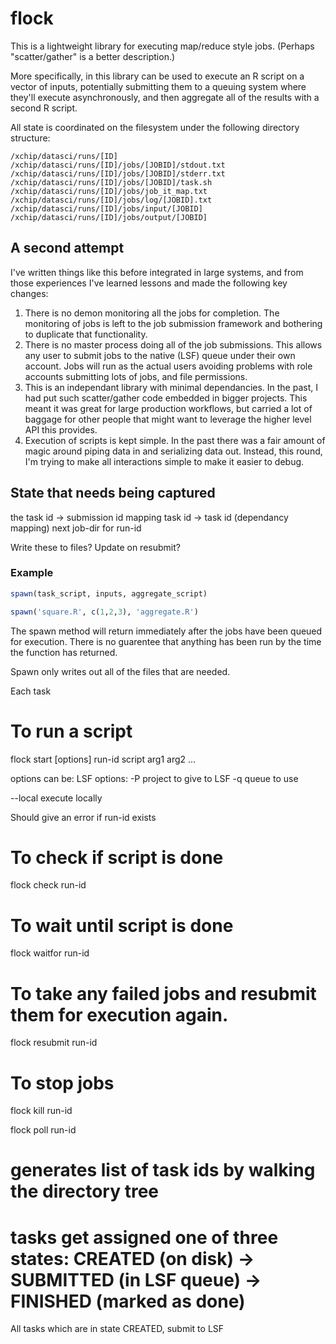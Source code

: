 # flock

This is a lightweight library for executing map/reduce style jobs.  (Perhaps "scatter/gather" is a better description.)

More specifically, in this library can be used to execute an R script on a vector of inputs, potentially submitting them to a queuing system where they'll execute asynchronously, and then 
aggregate all of the results with a second R script.

All state is coordinated on the filesystem under the following directory structure:

```
/xchip/datasci/runs/[ID]
/xchip/datasci/runs/[ID]/jobs/[JOBID]/stdout.txt
/xchip/datasci/runs/[ID]/jobs/[JOBID]/stderr.txt
/xchip/datasci/runs/[ID]/jobs/[JOBID]/task.sh
/xchip/datasci/runs/[ID]/jobs/job_it_map.txt
/xchip/datasci/runs/[ID]/jobs/log/[JOBID].txt
/xchip/datasci/runs/[ID]/jobs/input/[JOBID]
/xchip/datasci/runs/[ID]/jobs/output/[JOBID]
```

## A second attempt

I've written things like this before integrated in large systems, and from those experiences I've learned lessons and made the following key changes:

1. There is no demon monitoring all the jobs for completion.   The monitoring of jobs is left to the job submission framework and bothering to duplicate that functionality.
2. There is no master process doing all of the job submissions.  This allows any user to submit jobs to the native (LSF) queue under their own account.  Jobs will run as the actual users avoiding problems with role accounts submitting lots of jobs, and file permissions.
3. This is an independant library with minimal dependancies.  In the past, I had put such scatter/gather code embedded in bigger projects.  This meant it was great for large production workflows, but carried a lot of baggage for other people that might want to leverage the higher level API this provides.
4. Execution of scripts is kept simple.   In the past there was a fair amount of magic around piping data in and serializing data out.  Instead, this round, I'm trying to make all interactions simple to make it easier to debug.

## State that needs being captured

the task id -> submission id mapping
task id -> task id (dependancy mapping)
next job-dir for run-id

Write these to files?
Update on resubmit?

### Example

```R
spawn(task_script, inputs, aggregate_script)
```

```R
spawn('square.R', c(1,2,3), 'aggregate.R')
```

The spawn method will return immediately after the jobs have been queued for execution.  There is no guarentee that anything has been run by the time the function has returned.

Spawn only writes out all of the files that are needed.

Each task 

# To run a script

flock start [options] run-id script arg1 arg2 ...

options can be:
  LSF options:
    -P project to give to LSF
    -q queue to use

  --local execute locally

Should give an error if run-id exists

# To check if script is done

flock check run-id

# To wait until script is done

flock waitfor run-id

# To take any failed jobs and resubmit them for execution again.

flock resubmit run-id

# To stop jobs

flock kill run-id

flock poll run-id
# generates list of task ids by walking the directory tree
# tasks get assigned one of three states: CREATED (on disk) -> SUBMITTED (in LSF queue) -> FINISHED (marked as done)
All tasks which are in state CREATED, submit to LSF

